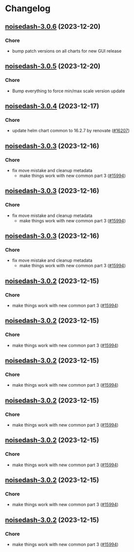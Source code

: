 # Changelog



## [noisedash-3.0.6](https://github.com/truecharts/charts/compare/noisedash-3.0.5...noisedash-3.0.6) (2023-12-20)

### Chore

- bump patch versions on all charts for new GUI release
  
  


## [noisedash-3.0.5](https://github.com/truecharts/charts/compare/noisedash-3.0.4...noisedash-3.0.5) (2023-12-20)

### Chore

- Bump everything to force min/max scale version update
  
  


## [noisedash-3.0.4](https://github.com/truecharts/charts/compare/noisedash-3.0.3...noisedash-3.0.4) (2023-12-17)

### Chore

- update helm chart common to 16.2.7 by renovate ([#16207](https://github.com/truecharts/charts/issues/16207))
  
  


## [noisedash-3.0.3](https://github.com/truecharts/charts/compare/noisedash-2.0.15...noisedash-3.0.3) (2023-12-16)

### Chore

- fix move mistake and cleanup metadata
  - make things work with new common part 3 ([#15994](https://github.com/truecharts/charts/issues/15994))
  
  


## [noisedash-3.0.3](https://github.com/truecharts/charts/compare/noisedash-2.0.15...noisedash-3.0.3) (2023-12-16)

### Chore

- fix move mistake and cleanup metadata
  - make things work with new common part 3 ([#15994](https://github.com/truecharts/charts/issues/15994))
  
  


## [noisedash-3.0.3](https://github.com/truecharts/charts/compare/noisedash-2.0.15...noisedash-3.0.3) (2023-12-16)

### Chore

- fix move mistake and cleanup metadata
  - make things work with new common part 3 ([#15994](https://github.com/truecharts/charts/issues/15994))
  
  


## [noisedash-3.0.2](https://github.com/truecharts/charts/compare/noisedash-2.0.15...noisedash-3.0.2) (2023-12-15)

### Chore

- make things work with new common part 3 ([#15994](https://github.com/truecharts/charts/issues/15994))
  
  


## [noisedash-3.0.2](https://github.com/truecharts/charts/compare/noisedash-2.0.15...noisedash-3.0.2) (2023-12-15)

### Chore

- make things work with new common part 3 ([#15994](https://github.com/truecharts/charts/issues/15994))
  
  


## [noisedash-3.0.2](https://github.com/truecharts/charts/compare/noisedash-2.0.15...noisedash-3.0.2) (2023-12-15)

### Chore

- make things work with new common part 3 ([#15994](https://github.com/truecharts/charts/issues/15994))
  
  


## [noisedash-3.0.2](https://github.com/truecharts/charts/compare/noisedash-2.0.15...noisedash-3.0.2) (2023-12-15)

### Chore

- make things work with new common part 3 ([#15994](https://github.com/truecharts/charts/issues/15994))
  
  


## [noisedash-3.0.2](https://github.com/truecharts/charts/compare/noisedash-2.0.15...noisedash-3.0.2) (2023-12-15)

### Chore

- make things work with new common part 3 ([#15994](https://github.com/truecharts/charts/issues/15994))
  
  


## [noisedash-3.0.2](https://github.com/truecharts/charts/compare/noisedash-2.0.15...noisedash-3.0.2) (2023-12-15)

### Chore

- make things work with new common part 3 ([#15994](https://github.com/truecharts/charts/issues/15994))
  
  


## [noisedash-3.0.2](https://github.com/truecharts/charts/compare/noisedash-2.0.15...noisedash-3.0.2) (2023-12-15)

### Chore

- make things work with new common part 3 ([#15994](https://github.com/truecharts/charts/issues/15994))
  
  